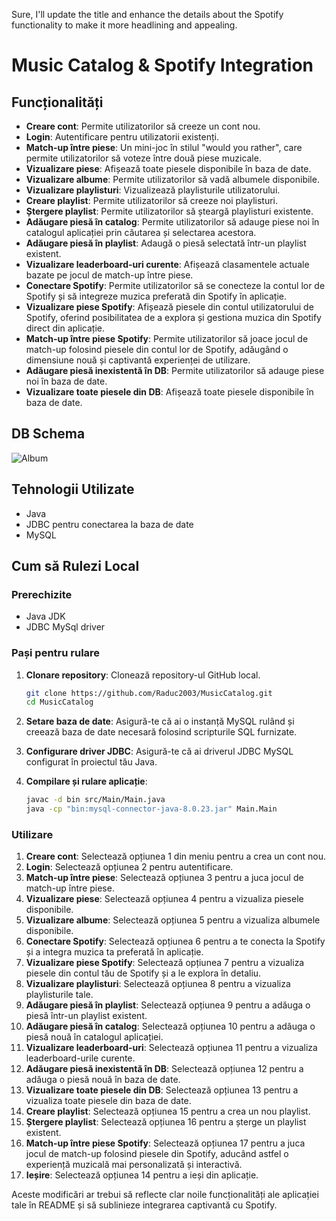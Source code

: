 Sure, I'll update the title and enhance the details about the Spotify functionality to make it more headlining and appealing.

# Music Catalog & Spotify Integration

## Funcționalități

- **Creare cont**: Permite utilizatorilor să creeze un cont nou.
- **Login**: Autentificare pentru utilizatorii existenți.
- **Match-up între piese**: Un mini-joc în stilul "would you rather", care permite utilizatorilor să voteze între două piese muzicale.
- **Vizualizare piese**: Afișează toate piesele disponibile în baza de date.
- **Vizualizare albume**: Permite utilizatorilor să vadă albumele disponibile.
- **Vizualizare playlisturi**: Vizualizează playlisturile utilizatorului.
- **Creare playlist**: Permite utilizatorilor să creeze noi playlisturi.
- **Ștergere playlist**: Permite utilizatorilor să șteargă playlisturi existente.
- **Adăugare piesă în catalog**: Permite utilizatorilor să adauge piese noi în catalogul aplicației prin căutarea și selectarea acestora.
- **Adăugare piesă în playlist**: Adaugă o piesă selectată într-un playlist existent.
- **Vizualizare leaderboard-uri curente**: Afișează clasamentele actuale bazate pe jocul de match-up între piese.
- **Conectare Spotify**: Permite utilizatorilor să se conecteze la contul lor de Spotify și să integreze muzica preferată din Spotify în aplicație.
- **Vizualizare piese Spotify**: Afișează piesele din contul utilizatorului de Spotify, oferind posibilitatea de a explora și gestiona muzica din Spotify direct din aplicație.
- **Match-up între piese Spotify**: Permite utilizatorilor să joace jocul de match-up folosind piesele din contul lor de Spotify, adăugând o dimensiune nouă și captivantă experienței de utilizare.
- **Adăugare piesă inexistentă în DB**: Permite utilizatorilor să adauge piese noi în baza de date.
- **Vizualizare toate piesele din DB**: Afișează toate piesele disponibile în baza de date.

## DB Schema
![Album](https://github.com/Raduc2003/MusicCatalog/assets/72871085/55c55c5b-580b-4fe3-8e64-a0f4eb588605)

## Tehnologii Utilizate

- Java
- JDBC pentru conectarea la baza de date
- MySQL

## Cum să Rulezi Local

### Prerechizite

- Java JDK 
- JDBC MySql driver

### Pași pentru rulare

1. **Clonare repository**: Clonează repository-ul GitHub local.
   ```bash
   git clone https://github.com/Raduc2003/MusicCatalog.git
   cd MusicCatalog
   ```

2. **Setare baza de date**: Asigură-te că ai o instanță MySQL rulând și creează baza de date necesară folosind scripturile SQL furnizate.

3. **Configurare driver JDBC**: Asigură-te că ai driverul JDBC MySQL configurat în proiectul tău Java.

4. **Compilare și rulare aplicație**:
   ```bash
   javac -d bin src/Main/Main.java
   java -cp "bin:mysql-connector-java-8.0.23.jar" Main.Main
   ```

### Utilizare

1. **Creare cont**: Selectează opțiunea 1 din meniu pentru a crea un cont nou.
2. **Login**: Selectează opțiunea 2 pentru autentificare.
3. **Match-up între piese**: Selectează opțiunea 3 pentru a juca jocul de match-up între piese.
4. **Vizualizare piese**: Selectează opțiunea 4 pentru a vizualiza piesele disponibile.
5. **Vizualizare albume**: Selectează opțiunea 5 pentru a vizualiza albumele disponibile.
6. **Conectare Spotify**: Selectează opțiunea 6 pentru a te conecta la Spotify și a integra muzica ta preferată în aplicație.
7. **Vizualizare piese Spotify**: Selectează opțiunea 7 pentru a vizualiza piesele din contul tău de Spotify și a le explora în detaliu.
8. **Vizualizare playlisturi**: Selectează opțiunea 8 pentru a vizualiza playlisturile tale.
9. **Adăugare piesă în playlist**: Selectează opțiunea 9 pentru a adăuga o piesă într-un playlist existent.
10. **Adăugare piesă în catalog**: Selectează opțiunea 10 pentru a adăuga o piesă nouă în catalogul aplicației.
11. **Vizualizare leaderboard-uri**: Selectează opțiunea 11 pentru a vizualiza leaderboard-urile curente.
12. **Adăugare piesă inexistentă în DB**: Selectează opțiunea 12 pentru a adăuga o piesă nouă în baza de date.
13. **Vizualizare toate piesele din DB**: Selectează opțiunea 13 pentru a vizualiza toate piesele din baza de date.
14. **Creare playlist**: Selectează opțiunea 15 pentru a crea un nou playlist.
15. **Ștergere playlist**: Selectează opțiunea 16 pentru a șterge un playlist existent.
16. **Match-up între piese Spotify**: Selectează opțiunea 17 pentru a juca jocul de match-up folosind piesele din Spotify, aducând astfel o experiență muzicală mai personalizată și interactivă.
17. **Ieșire**: Selectează opțiunea 14 pentru a ieși din aplicație.

Aceste modificări ar trebui să reflecte clar noile funcționalități ale aplicației tale în README și să sublinieze integrarea captivantă cu Spotify.
